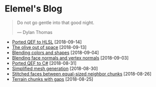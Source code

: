 # Elemel's Blog

> Do not go gentle into that good night.
>
> &mdash; Dylan Thomas

- [Ported QEF to HLSL](2018/09/14/README.md) [2018-09-14]
- [The olive out of space](2018/09/13/README.md) [2018-09-13]
- [Blending colors and shapes](2018/09/04/README.md) [2018-09-04]
- [Blending face normals and vertex normals](2018/09/03/README.md) [2018-09-03]
- [Ported QEF to C#](2018/08/31/README.md) [2018-08-31]
- [Simplified mesh generation](2018/08/30/README.md) [2018-08-30]
- [Stitched faces between equal-sized neighbor chunks](2018/08/26/README.md) [2018-08-26]
- [Terrain chunks with gaps](2018/08/25/README.md) [2018-08-25]
